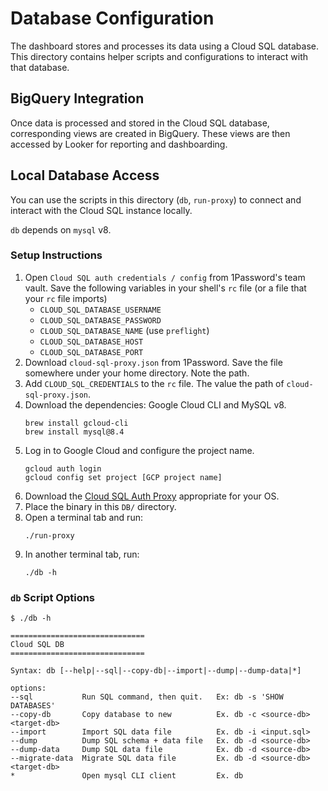 # Database Configuration

The dashboard stores and processes its data using a Cloud SQL database. This directory contains helper scripts and configurations to interact with that database.

## BigQuery Integration

Once data is processed and stored in the Cloud SQL database, corresponding views are created in BigQuery. These views are then accessed by Looker for reporting and dashboarding.

## Local Database Access

You can use the scripts in this directory (`db`, `run-proxy`) to connect and interact with the Cloud SQL instance locally.

`db` depends on `mysql` v8.

### Setup Instructions

1. Open `Cloud SQL auth credentials / config` from 1Password's team vault. Save the following variables in 
   your shell's `rc` file (or a file that your `rc` file imports)
   * `CLOUD_SQL_DATABASE_USERNAME`
   * `CLOUD_SQL_DATABASE_PASSWORD`
   * `CLOUD_SQL_DATABASE_NAME` (use `preflight`)
   * `CLOUD_SQL_DATABASE_HOST`
   * `CLOUD_SQL_DATABASE_PORT`
2. Download `cloud-sql-proxy.json` from 1Password. Save the file somewhere under your home directory. Note the path.
3. Add `CLOUD_SQL_CREDENTIALS` to the `rc` file. The value the path of `cloud-sql-proxy.json`.
4. Download the dependencies: Google Cloud CLI and MySQL v8.
   ```
   brew install gcloud-cli
   brew install mysql@8.4
   ```
5. Log in to Google Cloud and configure the project name.
   ```
   gcloud auth login
   gcloud config set project [GCP project name]
   ```
6. Download the [Cloud SQL Auth Proxy](https://cloud.google.com/sql/docs/mysql/connect-auth-proxy#install) appropriate for your OS.
7. Place the binary in this `DB/` directory.
8. Open a terminal tab and run:
   ```
   ./run-proxy
   ```
9. In another terminal tab, run:
   ```
   ./db -h
   ```

### `db` Script Options

```
$ ./db -h

==============================
Cloud SQL DB
==============================

Syntax: db [--help|--sql|--copy-db|--import|--dump|--dump-data|*]

options:
--sql           Run SQL command, then quit.   Ex: db -s 'SHOW DATABASES'
--copy-db       Copy database to new          Ex. db -c <source-db> <target-db>
--import        Import SQL data file          Ex. db -i <input.sql>
--dump          Dump SQL schema + data file   Ex. db -d <source-db>
--dump-data     Dump SQL data file            Ex. db -d <source-db>
--migrate-data  Migrate SQL data file         Ex. db -d <source-db> <target-db>
*               Open mysql CLI client         Ex. db
```
